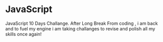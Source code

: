 # JavaScript
JavaScript 10 Days Challange.
After Long Break From coding , i am back and to fuel my engine i am taking challanges to revise and polish all my skills once again!

